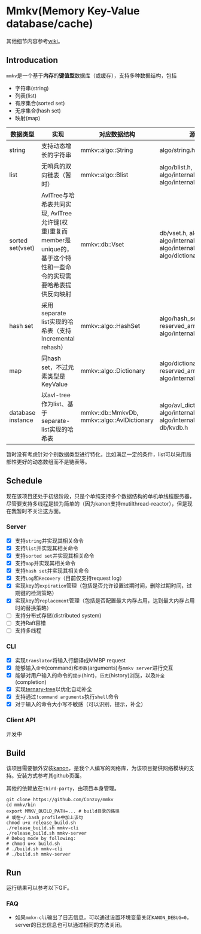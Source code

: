# Mmkv(Memory Key-Value database/cache)
其他细节内容参考[wiki](https://github.com/Conzxy/mmkv/wiki)。

## Introducation
`mmkv`是一个基于**内存**的**键值型**数据库（或缓存），支持多种数据结构，包括
* 字符串(string)
* 列表(list)
* 有序集合(sorted set)
* 无序集合(hash set)
* 映射(map)

| 数据类型 | 实现 | 对应数据结构 | 源文件 |
|---|---|---|---|
| string | 支持动态增长的字符串 | mmkv::algo::String | algo/string.h |
| list | 无哨兵的双向链表（暂时）| mmkv::algo::Blist | algo/blist.h, algo/internal/bnode.h, algo/internal/blist_iterator.h |
| sorted set(vset) | AvlTree与哈希表共同实现, AvlTree允许键(权重)重复而member是unique的，基于这个特性和一些命令的实现需要哈希表提供反向映射| mmkv::db::Vset | db/vset.h, algo/avl_tree.h, algo/internal/avl\*.h, algo/internal/func_util.h, algo/dictionary.h |
| hash set | 采用separate list实现的哈希表（支持Incremental rehash） | mmkv::algo::HashSet | algo/hash_set.h, slist.h, reserved_array.h, hash\*.h, algo/internal/hash\*.h |  |
| map | 同hash set，不过元素类型是KeyValue | mmkv::algo::Dictionary | algo/dictionary.h, slist.h, reserved_array.h, hash\*.h, algo/internal/hash\*.h |
| database instance | 以avl-tree作为list、基于separate-list实现的哈希表 | mmkv::db::MmkvDb, mmkv::algo::AvlDictionary | algo/avl_dictionary.h, algo/internal/avl*.h, algo/internal/tree_hash*.h, db/kvdb.h |


暂时没有考虑针对个别数据类型进行特化，比如满足一定的条件，list可以采用局部性更好的动态数组而不是链表等。

## Schedule
现在该项目还处于初级阶段，只是个单纯支持多个数据结构的单机单线程服务器，
尽管要支持多线程是较为简单的（因为kanon支持mutilthread-reactor），但是现在我暂时不关注这方面。
### Server
- [x] 支持`string`并实现其相关命令
- [x] 支持`list`并实现其相关命令
- [x] 支持`sorted set`并实现其相关命令
- [x] 支持`map`并实现其相关命令
- [x] 支持`hash set`并实现其相关命令
- [x] 支持`Log`和`Recovery`（目前仅支持request log）
- [x] 实现key的`expiration`管理（包括是否允许设置过期时间，删除过期时间，过期键的检测策略）
- [x] 实现key的`replacement`管理（包括是否配置最大内存占用，达到最大内存占用时的替换策略）
- [ ] 支持分布式存储(distributed system)
- [ ] 支持Raft容错
- [ ] 支持多线程

### CLI
- [x] 实现`translator`将输入行翻译成MMBP request
- [x] 能够输入`命令`(command)和`参数`(arguments)与`mmkv server`进行交互
- [x] 能够对用户输入的命令的`提示`(hint)，`历史`(history)浏览，以及`补全`(completion)
- [x] 实现[ternary-tree](https://github.com/Conzxy/ternary-tree)以优化自动补全
- [x] 支持通过`!command arguments`执行`shell`命令
- [x] 对于输入的命令大小写不敏感（可以识别，提示，补全）

### Client API
开发中

## Build
该项目需要额外安装[kanon](https://github.com/Conzxy/kanon)，是我个人编写的网络库，为该项目提供网络模块的支持。安装方式参考其github页面。

其他的依赖放在`third-party`，由项目本身管理。

```shell
git clone https://github.com/Conzxy/mmkv
cd mmkv/bin
export MMKV_BUILD_PATH=... # build目录的路径
# 或在~/.bash_profile中加上该句
chmod u+x release_build.sh
./release_build.sh mmkv-cli
./release_build.sh mmkv-server
# Debug mode by following:
# chmod u+x build.sh
# ./build.sh mmkv-cli
# ./build.sh mmkv-server
```

## Run
运行结果可以参考以下GIF。<br>

### FAQ
* 如果`mmkv-cli`输出了日志信息，可以通过设置环境变量关闭`KANON_DEBUG=0`，server的日志信息也可以通过相同的方法关闭。
